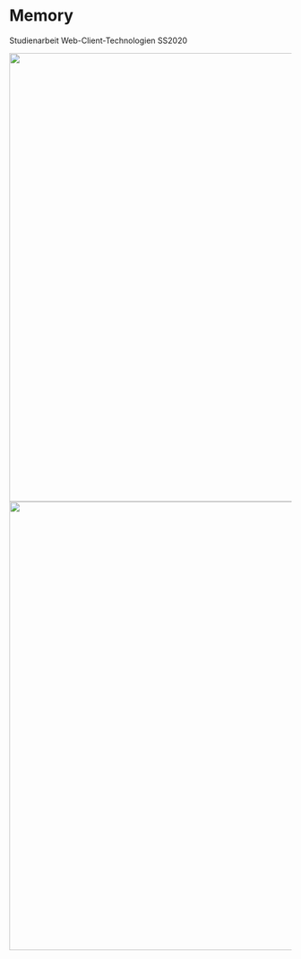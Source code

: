 # Memory
Studienarbeit Web-Client-Technologien SS2020

<img src="https://github.com/uteee/Memory/assets/84023284/398d699e-36c6-4416-99b8-102a99903fa6" width="800" />
<img src="https://github.com/uteee/Memory/assets/84023284/91846234-1b48-4d9a-beb6-db789ab54e8c" width="800" /> 


